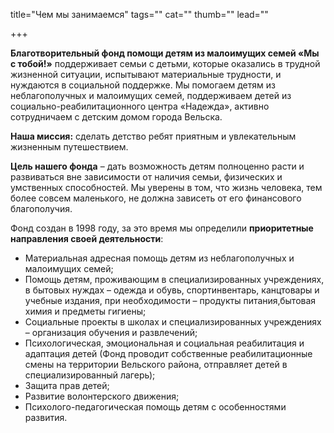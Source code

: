 
title="Чем мы занимаемся"
tags=""
cat=""
thumb=""
lead=""

+++

<b>Благотворительный фонд помощи детям из малоимущих семей «Мы с тобой!»</b> поддерживает семьи с детьми, которые оказались в трудной жизненной ситуации, испытывают материальные трудности, и нуждаются в социальной поддержке. 
Мы помогаем детям из неблагополучных и малоимущих семей, поддерживаем детей из социально-реабилитационного центра «Надежда», активно сотрудничаем с детским домом города Вельска.
<p>
<b>Наша миссия:</b> сделать детство ребят приятным и увлекательным жизненным путешествием.
<p>
<b>Цель нашего фонда</b> – дать возможность детям полноценно расти и развиваться вне зависимости от наличия семьи, физических и умственных способностей.
Мы уверены в том, что жизнь человека, тем более совсем маленького, не должна зависеть от его финансового благополучия.
<p>Фонд создан в 1998 году, за это время мы определили <b>приоритетные направления своей деятельности</b>:
<ul>
<li>Материальная адресная помощь детям из неблагополучных и малоимущих семей;</li>
<li>Помощь детям, проживающим в специализированных учреждениях, в бытовых нуждах – одежда и обувь, спортинвентарь, канцтовары и учебные издания, при необходимости – продукты питания,бытовая химия и предметы гигиены;</li> 
<li>Социальные проекты в школах и специализированных учреждениях – организация обучения и развлечений;</li>
<li>Психологическая, эмоциональная и социальная реабилитация и адаптация детей (Фонд проводит собственные реабилитационные смены на территории Вельского района, отправляет детей в специализированный лагерь);</li>
<li>Защита прав детей;</li>
<li>Развитие волонтерского движения;</li>  
<li>Психолого-педагогическая помощь детям с особенностями развития.</li>
</ul>

